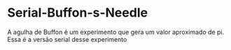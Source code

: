 # Serial-Buffon-s-Needle

A agulha de Buffon é um experimento que gera um valor aproximado de pi. Essa é a versão serial desse experimento
